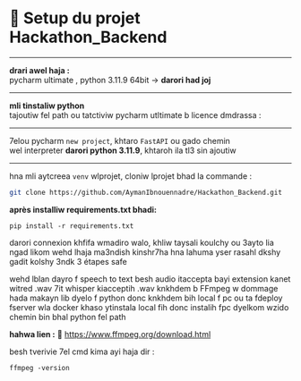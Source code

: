 # 🚀 Setup du projet Hackathon_Backend

---

**drari awel haja :**  
pycharm ultimate , python 3.11.9 64bit → **darori had joj**

---

**mli tinstaliw python**  
tajoutiw fel path ou tatctiviw pycharm utltimate b licence dmdrassa :

---

7elou pycharm `new project`, khtaro `FastAPI` ou gado chemin  
wel interpreter **darori python 3.11.9**, khtaroh ila tl3 sin ajoutiw

---

hna mli aytcreea `venv` wlprojet, cloniw lprojet bhad la commande :

```bash
git clone https://github.com/AymanIbnouennadre/Hackathon_Backend.git
```
**après installiw requirements.txt bhadi:** 
```
pip install -r requirements.txt
```
darori connexion khfifa
wmadiro walo, khliw taysali koulchy
ou 3ayto lia ngad likom wehd lhaja ma3ndish kinshr7ha hna
lahuma yser rasahl dkshy gadit kolshy
3ndk 3 étapes safe

wehd lblan dayro f speech to text
besh audio itaccepta bayi extension kanet witred .wav
7it whisper kiacceptih .wav
knkhdem b FFmpeg
w dommage hada makayn lib dyelo f python
donc knkhdem bih local f pc
ou ta fdeploy fserver wla docker khaso ytinstala local fih
donc instalih fpc dyelkom
wzido chemin bin bhal python fel path

**hahwa lien :**
🔗 https://www.ffmpeg.org/download.html

besh tverivie
7el cmd kima ayi haja
dir : 
```
ffmpeg -version

```





